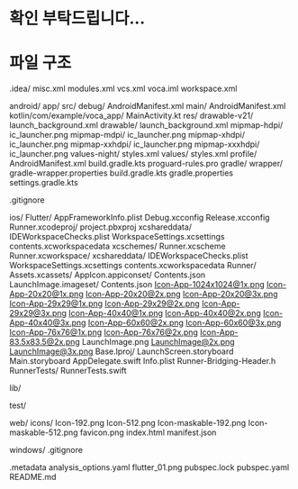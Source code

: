 # 확인 부탁드립니다...

# 파일 구조

.idea/
    misc.xml
    modules.xml
    vcs.xml
    voca.iml
    workspace.xml

android/
    app/
        src/
            debug/
                AndroidManifest.xml
            main/
                AndroidManifest.xml
                kotlin/com/example/voca_app/
                    MainActivity.kt
                res/
                    drawable-v21/
                        launch_background.xml
                    drawable/
                        launch_background.xml
                    mipmap-hdpi/
                        ic_launcher.png
                    mipmap-mdpi/
                        ic_launcher.png
                    mipmap-xhdpi/
                        ic_launcher.png
                    mipmap-xxhdpi/
                        ic_launcher.png
                    mipmap-xxxhdpi/
                        ic_launcher.png
                    values-night/
                        styles.xml
                    values/
                        styles.xml
            profile/
                AndroidManifest.xml
        build.gradle.kts
        proguard-rules.pro
    gradle/
        wrapper/
            gradle-wrapper.properties
    build.gradle.kts
    gradle.properties
    settings.gradle.kts

.gitignore

ios/
    Flutter/
        AppFrameworkInfo.plist
        Debug.xcconfig
        Release.xcconfig
    Runner.xcodeproj/
        project.pbxproj
        xcshareddata/
            IDEWorkspaceChecks.plist
            WorkspaceSettings.xcsettings
            contents.xcworkspacedata
            xcschemes/
                Runner.xcscheme
    Runner.xcworkspace/
        xcshareddata/
            IDEWorkspaceChecks.plist
            WorkspaceSettings.xcsettings
            contents.xcworkspacedata
    Runner/
        Assets.xcassets/
            AppIcon.appiconset/
                Contents.json
            LaunchImage.imageset/
                Contents.json
        Icon-App-1024x1024@1x.png
        Icon-App-20x20@1x.png
        Icon-App-20x20@2x.png
        Icon-App-20x20@3x.png
        Icon-App-29x29@1x.png
        Icon-App-29x29@2x.png
        Icon-App-29x29@3x.png
        Icon-App-40x40@1x.png
        Icon-App-40x40@2x.png
        Icon-App-40x40@3x.png
        Icon-App-60x60@2x.png
        Icon-App-60x60@3x.png
        Icon-App-76x76@1x.png
        Icon-App-76x76@2x.png
        Icon-App-83.5x83.5@2x.png
        LaunchImage.png
        LaunchImage@2x.png
        LaunchImage@3x.png
    Base.lproj/
        LaunchScreen.storyboard
    Main.storyboard
    AppDelegate.swift
    Info.plist
    Runner-Bridging-Header.h
    RunnerTests/
        RunnerTests.swift

lib/

test/

web/
    icons/
        Icon-192.png
        Icon-512.png
        Icon-maskable-192.png
        Icon-maskable-512.png
    favicon.png
    index.html
    manifest.json

windows/
    .gitignore

.metadata
analysis_options.yaml
flutter_01.png
pubspec.lock
pubspec.yaml
README.md
